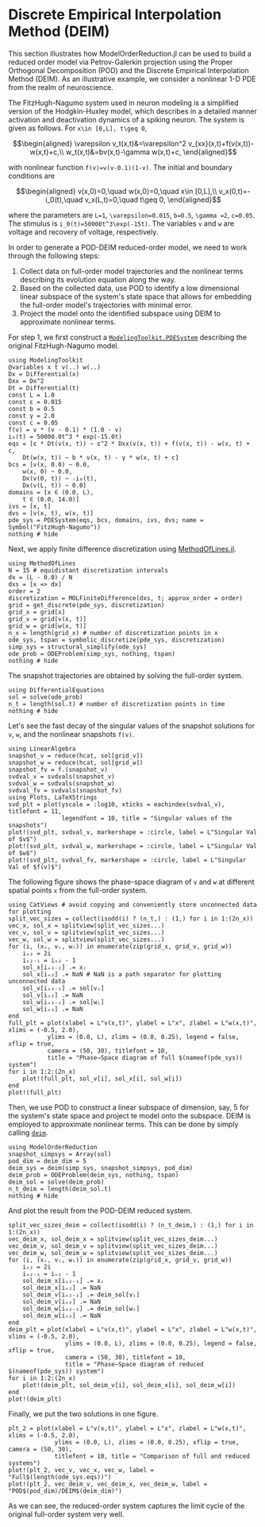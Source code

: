 # Discrete Empirical Interpolation Method (DEIM)

This section illustrates how ModelOrderReduction.jl can be used to build a reduced order 
model via Petrov-Galerkin projection using the Proper Orthogonal Decomposition (POD) and 
the Discrete Empirical Interpolation Method (DEIM). As an illustrative example, we consider 
a nonlinear 1-D PDE from the realm of neuroscience.

The FitzHugh-Nagumo system used in neuron modeling is a simplified version of the 
Hodgkin-Huxley model, which describes in a detailed manner activation and deactivation 
dynamics of a spiking neuron. The system is given as follows. For ``x\in [0,L], t\geq 0``,

```math
\begin{aligned}
\varepsilon v_t(x,t)&=\varepsilon^2 v_{xx}(x,t)+f(v(x,t))-w(x,t)+c,\\
w_t(x,t)&=bv(x,t)-\gamma w(x,t)+c,
\end{aligned}
```

with nonlinear function ``f(v)=v(v-0.1)(1-v)``. The initial and boundary conditions are

```math
\begin{aligned}
v(x,0)=0,\quad w(x,0)=0,\quad x\in [0,L],\\
v_x(0,t)=-i_0(t),\quad v_x(L,t)=0,\quad t\geq 0,
\end{aligned}
```

where the parameters are ``L=1``, ``\varepsilon=0.015``, ``b=0.5``, ``\gamma =2``, 
``c=0.05``. The stimulus is ``i_0(t)=50000t^3\exp(-15t)``. The variables ``v`` and ``w`` 
are voltage and recovery of voltage, respectively.

In order to generate a POD-DEIM reduced-order model, we need to work through the following 
steps:

1. Collect data on full-order model trajectories and the nonlinear terms describing its evolution equation along the way.
1. Based on the collected data, use POD to identify a low dimensional linear subspace of the system's state space that allows for embedding the full-order model's trajectories with minimal error.
1. Project the model onto the identified subspace using DEIM to approximate nonlinear terms.

For step 1, we first construct a 
[`ModelingToolkit.PDESystem`](https://mtk.sciml.ai/stable/systems/PDESystem/) 
describing the original FitzHugh-Nagumo model.

```@example deim_FitzHugh_Nagumo
using ModelingToolkit
@variables x t v(..) w(..)
Dx = Differential(x)
Dxx = Dx^2
Dt = Differential(t)
const L = 1.0
const ε = 0.015
const b = 0.5
const γ = 2.0
const c = 0.05
f(v) = v * (v - 0.1) * (1.0 - v)
i₀(t) = 50000.0t^3 * exp(-15.0t)
eqs = [ε * Dt(v(x, t)) ~ ε^2 * Dxx(v(x, t)) + f(v(x, t)) - w(x, t) + c,
    Dt(w(x, t)) ~ b * v(x, t) - γ * w(x, t) + c]
bcs = [v(x, 0.0) ~ 0.0,
    w(x, 0) ~ 0.0,
    Dx(v(0, t)) ~ -i₀(t),
    Dx(v(L, t)) ~ 0.0]
domains = [x ∈ (0.0, L),
    t ∈ (0.0, 14.0)]
ivs = [x, t]
dvs = [v(x, t), w(x, t)]
pde_sys = PDESystem(eqs, bcs, domains, ivs, dvs; name = Symbol("FitzHugh-Nagumo"))
nothing # hide
```

Next, we apply finite difference discretization using 
[MethodOfLines.jl](https://github.com/SciML/MethodOfLines.jl).

```@example deim_FitzHugh_Nagumo
using MethodOfLines
N = 15 # equidistant discretization intervals
dx = (L - 0.0) / N
dxs = [x => dx]
order = 2
discretization = MOLFiniteDifference(dxs, t; approx_order = order)
grid = get_discrete(pde_sys, discretization)
grid_x = grid[x]
grid_v = grid[v(x, t)]
grid_w = grid[w(x, t)]
n_x = length(grid_x) # number of discretization points in x
ode_sys, tspan = symbolic_discretize(pde_sys, discretization)
simp_sys = structural_simplify(ode_sys)
ode_prob = ODEProblem(simp_sys, nothing, tspan)
nothing # hide
```

The snapshot trajectories are obtained by solving the full-order system. 

```@example deim_FitzHugh_Nagumo
using DifferentialEquations
sol = solve(ode_prob)
n_t = length(sol.t) # number of discretization points in time
nothing # hide
```

Let's see the fast decay of the singular values of the snapshot solutions for ``v``, ``w``,
and the nonlinear snapshots ``f(v)``.

```@example deim_FitzHugh_Nagumo
using LinearAlgebra
snapshot_v = reduce(hcat, sol[grid_v])
snapshot_w = reduce(hcat, sol[grid_w])
snapshot_fv = f.(snapshot_v)
svdval_v = svdvals(snapshot_v)
svdval_w = svdvals(snapshot_w)
svdval_fv = svdvals(snapshot_fv)
using Plots, LaTeXStrings
svd_plt = plot(yscale = :log10, xticks = eachindex(svdval_v), titlefont = 11,
               legendfont = 10, title = "Singular values of the snapshots")
plot!(svd_plt, svdval_v, markershape = :circle, label = L"Singular Val of $v$")
plot!(svd_plt, svdval_w, markershape = :circle, label = L"Singular Val of $w$")
plot!(svd_plt, svdval_fv, markershape = :circle, label = L"Singular Val of $f(v)$")
```

The following figure shows the phase-space diagram of ``v`` and ``w`` at different spatial
points ``x`` from the full-order system.

```@example deim_FitzHugh_Nagumo
using CatViews # avoid copying and conveniently store unconnected data for plotting
split_vec_sizes = collect(isodd(i) ? (n_t,) : (1,) for i in 1:(2n_x))
vec_x, sol_x = splitview(split_vec_sizes...)
vec_v, sol_v = splitview(split_vec_sizes...)
vec_w, sol_w = splitview(split_vec_sizes...)
for (i, (xᵢ, vᵢ, wᵢ)) in enumerate(zip(grid_x, grid_v, grid_w))
    iₓ₂ = 2i
    iₓ₂₋₁ = iₓ₂ - 1
    sol_x[iₓ₂₋₁] .= xᵢ
    sol_x[iₓ₂] .= NaN # NaN is a path separator for plotting unconnected data
    sol_v[iₓ₂₋₁] .= sol[vᵢ]
    sol_v[iₓ₂] .= NaN
    sol_w[iₓ₂₋₁] .= sol[wᵢ]
    sol_w[iₓ₂] .= NaN
end
full_plt = plot(xlabel = L"v(x,t)", ylabel = L"x", zlabel = L"w(x,t)", xlims = (-0.5, 2.0),
           ylims = (0.0, L), zlims = (0.0, 0.25), legend = false, xflip = true,
           camera = (50, 30), titlefont = 10,
           title = "Phase−Space diagram of full $(nameof(pde_sys)) system")
for i in 1:2:(2n_x)
    plot!(full_plt, sol_v[i], sol_x[i], sol_w[i])
end
plot!(full_plt)
```

Then, we use POD to construct a linear subspace of dimension, say, 5 for the system's state
space and project te model onto the subspace. DEIM is employed to approximate nonlinear 
terms. This can be done by simply calling [`deim`](@ref).

```@example deim_FitzHugh_Nagumo
using ModelOrderReduction
snapshot_simpsys = Array(sol)
pod_dim = deim_dim = 5
deim_sys = deim(simp_sys, snapshot_simpsys, pod_dim)
deim_prob = ODEProblem(deim_sys, nothing, tspan)
deim_sol = solve(deim_prob)
n_t_deim = length(deim_sol.t)
nothing # hide
```

And plot the result from the POD-DEIM reduced system.

```@example deim_FitzHugh_Nagumo
split_vec_sizes_deim = collect(isodd(i) ? (n_t_deim,) : (1,) for i in 1:(2n_x))
vec_deim_x, sol_deim_x = splitview(split_vec_sizes_deim...)
vec_deim_v, sol_deim_v = splitview(split_vec_sizes_deim...)
vec_deim_w, sol_deim_w = splitview(split_vec_sizes_deim...)
for (i, (xᵢ, vᵢ, wᵢ)) in enumerate(zip(grid_x, grid_v, grid_w))
    iₓ₂ = 2i
    iₓ₂₋₁ = iₓ₂ - 1
    sol_deim_x[iₓ₂₋₁] .= xᵢ
    sol_deim_x[iₓ₂] .= NaN
    sol_deim_v[iₓ₂₋₁] .= deim_sol[vᵢ]
    sol_deim_v[iₓ₂] .= NaN
    sol_deim_w[iₓ₂₋₁] .= deim_sol[wᵢ]
    sol_deim_w[iₓ₂] .= NaN
end
deim_plt = plot(xlabel = L"v(x,t)", ylabel = L"x", zlabel = L"w(x,t)", xlims = (-0.5, 2.0),
                ylims = (0.0, L), zlims = (0.0, 0.25), legend = false, xflip = true,
                camera = (50, 30), titlefont = 10,
                title = "Phase−Space diagram of reduced $(nameof(pde_sys)) system")
for i in 1:2:(2n_x)
    plot!(deim_plt, sol_deim_v[i], sol_deim_x[i], sol_deim_w[i])
end
plot!(deim_plt)
```

Finally, we put the two solutions in one figure.
```@example deim_FitzHugh_Nagumo
plt_2 = plot(xlabel = L"v(x,t)", ylabel = L"x", zlabel = L"w(x,t)", xlims = (-0.5, 2.0),
             ylims = (0.0, L), zlims = (0.0, 0.25), xflip = true, camera = (50, 30), 
             titlefont = 10, title = "Comparison of full and reduced systems")
plot!(plt_2, vec_v, vec_x, vec_w, label = "Full$(length(ode_sys.eqs))")
plot!(plt_2, vec_deim_v, vec_deim_x, vec_deim_w, label = "POD$(pod_dim)/DEIM$(deim_dim)")
```

As we can see, the reduced-order system captures the limit cycle of the original full-order 
system very well.

